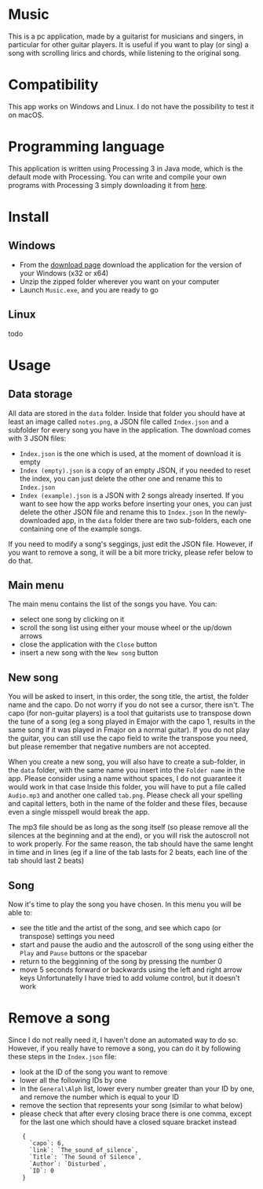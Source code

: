 # Music
This is a pc application, made by a guitarist for musicians and singers, in particular for other guitar players.
It is useful if you want to play (or sing) a song with scrolling lirics and chords, while listening to the original song.

# Compatibility
This app works on Windows and Linux. I do not have the possibility to test it on macOS.

# Programming language
This application is written using Processing 3 in Java mode, which is the default mode with Processing. You can write and compile your own programs with Processing 3 simply downloading it from [here](https://processing.org/download/).

# Install
## Windows
- From the [download page](https://github.com/FrancescoRisso/Music/releases/tag/v1.0.0) download the application for the version of your Windows (x32 or x64)
- Unzip the zipped folder wherever you want on your computer
- Launch `Music.exe`, and you are ready to go

## Linux
todo

# Usage
## Data storage
All data are stored in the `data` folder.
Inside that folder you should have at least an image called `notes.png`, a JSON file called `Index.json` and a subfolder for every song you have in the application.
The download comes with 3 JSON files:
- `Index.json` is the one which is used, at the moment of download it is empty
- `Index (empty).json` is a copy of an empty JSON, if you needed to reset the index, you can just delete the other one and rename this to `Index.json`
- `Index (example).json` is a JSON with 2 songs already inserted. If you want to see how the app works before inserting your ones, you can just delete the other JSON file and rename this to `Index.json`
In the newly-downloaded app, in the `data` folder there are two sub-folders, each one containing one of the example songs.

If you need to modify a song's seggings, just edit the JSON file. However, if you want to remove a song, it will be a bit more tricky, please refer below to do that. 

## Main menu
The main menu contains the list of the songs you have.
You can:
- select one song by clicking on it
- scroll the song list using either your mouse wheel or the up/down arrows
- close the application with the `Close` button
- insert a new song with the `New song` button

## New song
You will be asked to insert, in this order, the song title, the artist, the folder name and the capo. Do not worry if you do not see a cursor, there isn't.
The capo (for non-guitar players) is a tool that guitarists use to transpose down the tune of a song (eg a song played in Emajor with the capo 1, results in the same song if it was played in Fmajor on a normal guitar). If you do not play the guitar, you can still use the capo field to write the transpose you need, but please remember that negative numbers are not accepted.

When you create a new song, you will also have to create a sub-folder, in the `data` folder, with the same name you insert into the `Folder name` in the app. Please consider using a name without spaces, I do not guarantee it would work in that case
Inside this folder, you will have to put a file called `Audio.mp3` and another one called `tab.png`. Please check all your spelling and capital letters, both in the name of the folder and these files, because even a single misspell would break the app. 

The mp3 file should be as long as the song itself (so please remove all the silences at the beginning and at the end), or you will risk the autoscroll not to work properly.
For the same reason, the tab should have the same lenght in time and in lines (eg if a line of the tab lasts for 2 beats, each line of the tab should last 2 beats)

## Song
Now it's time to play the song you have chosen.
In this menu you will be able to:
- see the title and the artist of the song, and see which capo (or transpose) settings you need
- start and pause the audio and the autoscroll of the song using either the `Play` and `Pause` buttons or the spacebar
- return to the begginning of the song by pressing the number 0
- move 5 seconds forward or backwards using the left and right arrow keys
Unfortunatelly I have tried to add volume control, but it doesn't work

# Remove a song
Since I do not really need it, I haven't done an automated way to do so.
However, if you really have to remove a song, you can do it by following these steps in the `Index.json` file:
- look at the ID of the song you want to remove
- lower all the following IDs by one
- in the `General\Alph` list, lower every number greater than your ID by one, and remove the number which is equal to your ID
- remove the section that represents your song (similar to what below)
- please check that after every closing brace there is one comma, except for the last one which should have a closed square bracket instead

```
    {
      `capo`: 6,
      `link`: `The_sound_of_silence`,
      `Title`: `The Sound of Silence`,
      `Author`: `Disturbed`,
      `ID`: 0
    }
```
